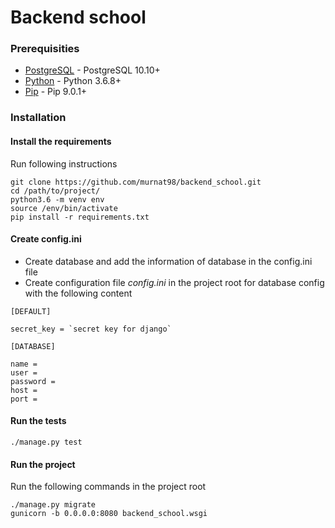 # Backend school

### Prerequisities

* [PostgreSQL](https://www.postgresql.org/download/) - PostgreSQL 10.10+
* [Python](https://www.python.org/downloads/) - Python 3.6.8+
* [Pip](https://pip.pypa.io/en/stable/installing/) - Pip 9.0.1+

### Installation

#### Install the requirements

Run following instructions

```
git clone https://github.com/murnat98/backend_school.git
cd /path/to/project/
python3.6 -m venv env
source /env/bin/activate
pip install -r requirements.txt
```

#### Create config.ini

* Create database and add the information of database in the config.ini file
* Create configuration file *config.ini* in the project root for database config with the following content

```
[DEFAULT]

secret_key = `secret key for django`

[DATABASE]

name =
user =
password =
host =
port =
```

#### Run the tests

```
./manage.py test
```

#### Run the project

Run the following commands in the project root

```
./manage.py migrate
gunicorn -b 0.0.0.0:8080 backend_school.wsgi
```
